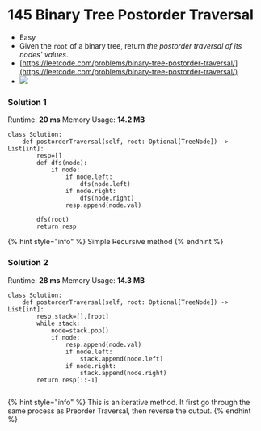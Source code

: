 # 145 Binary Tree Postorder Traversal

* Easy
* Given the `root` of a binary tree, return _the postorder traversal of its nodes' values_.
* [https://leetcode.com/problems/binary-tree-postorder-traversal/](https://leetcode.com/problems/binary-tree-postorder-traversal/)
* ![](<../../../../../.gitbook/assets/image (147).png>)

### Solution 1

Runtime: **20 ms** Memory Usage: **14.2 MB**

```
class Solution:
    def postorderTraversal(self, root: Optional[TreeNode]) -> List[int]:
        resp=[]
        def dfs(node):
            if node:
                if node.left:
                    dfs(node.left)
                if node.right:
                    dfs(node.right)
                resp.append(node.val)
                
        dfs(root)
        return resp
```

{% hint style="info" %}
Simple Recursive method
{% endhint %}

### Solution 2

Runtime: **28 ms** Memory Usage: **14.3 MB**

```
class Solution:
    def postorderTraversal(self, root: Optional[TreeNode]) -> List[int]:
        resp,stack=[],[root]
        while stack:
            node=stack.pop()
            if node:
                resp.append(node.val)
                if node.left:
                    stack.append(node.left)
                if node.right:
                    stack.append(node.right)
        return resp[::-1]
        
```

{% hint style="info" %}
This is an iterative method. It first go through the same process as Preorder Traversal, then reverse the output.&#x20;
{% endhint %}

